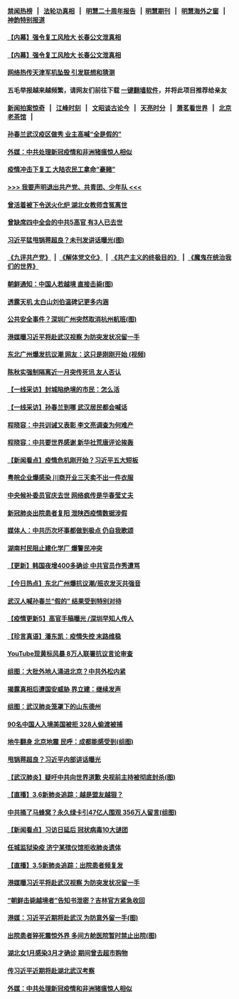 #### [禁闻热榜](热点新闻.md?=0)  &nbsp;&nbsp;|&nbsp;&nbsp; [法轮功真相](https://github.com/gfw-breaker/truth/blob/master/README.md?=0) &nbsp;&nbsp;|&nbsp;&nbsp; [明慧二十周年报告](https://github.com/gfw-breaker/mh-reports/blob/master/README.md?=0) &nbsp;&nbsp;|&nbsp;&nbsp;[明慧期刊](https://github.com/gfw-breaker/mh-qikan) &nbsp;&nbsp;|&nbsp;&nbsp; [明慧海外之窗](https://github.com/gfw-breaker/mh-news/blob/master/README.md?=0) &nbsp;&nbsp;|&nbsp;&nbsp; [神韵特别报道](https://github.com/gfw-breaker/mh-news/blob/master/shenyun.md?=0)
#### [ 【内幕】强令复工风险大 长春公文泄真相](https://github.com/gfw-breaker/banned-news/blob/master/pages/nf4514/n11915640.md)
#### [ 【内幕】强令复工风险大 长春公文泄真相](https://github.com/gfw-breaker/banned-news/blob/master/pages/nsc413/n11915640.md)
#### [ 网络热传天津军机坠毁 引发联想和猜测](https://github.com/gfw-breaker/banned-news/blob/master/pages/nsc413/n11919716.md)
#### 五毛举报越来越频繁，请网友们前往下载 [一键翻墙软件](https://github.com/gfw-breaker/ssr-accounts)，并将此项目推荐给亲友
#### [新闻拍案惊奇](https://github.com/gfw-breaker/banned-news/blob/master/pages/link4.md) &nbsp;&nbsp;|&nbsp;&nbsp; [江峰时刻](https://github.com/gfw-breaker/banned-news/blob/master/pages/link4.md) &nbsp;&nbsp;|&nbsp;&nbsp; [文昭谈古论今](https://github.com/gfw-breaker/banned-news/blob/master/pages/link4.md) &nbsp;&nbsp;|&nbsp;&nbsp; [天亮时分](https://github.com/gfw-breaker/banned-news/blob/master/pages/link4.md) &nbsp;&nbsp;|&nbsp;&nbsp; [萧茗看世界](https://github.com/gfw-breaker/banned-news/blob/master/pages/link4.md) &nbsp;&nbsp;|&nbsp;&nbsp; [北京老茶馆](https://github.com/gfw-breaker/banned-news/blob/master/pages/link4.md) &nbsp;&nbsp;|&nbsp;&nbsp; 
#### [ 孙春兰武汉疫区做秀 业主高喊“全是假的”](https://github.com/gfw-breaker/banned-news/blob/master/pages/nf4514/n11916833.md)
#### [ 外媒：中共处理新冠疫情和非洲猪瘟惊人相似](https://github.com/gfw-breaker/banned-news/blob/master/pages/nf4514/n11918081.md)
#### [ 疫情冲击下复工 大陆农民工拿命“豪赌”](https://github.com/gfw-breaker/banned-news/blob/master/pages/nf4514/n11917863.md)
#### [>>> 我要声明退出共产党、共青团、少年队 <<<](https://github.com/begood0513/goodnews/blob/master/quit/letter.md) 
#### [ 曾活着被下令送火化炉 湖北女教师含冤离世](https://github.com/gfw-breaker/banned-news/blob/master/pages/nsc413/n11917920.md)
#### [ 曾缺席四中全会的中共5高官 有3人已去世](https://github.com/gfw-breaker/banned-news/blob/master/pages/nsc413/n11919515.md)
#### [ 习近平猛甩锅蒋超良？未刊发讲话曝光(图)](https://github.com/gfw-breaker/banned-news/blob/master/pages/p2/925283.md)
#### [《九评共产党》](https://github.com/begood0513/9ping.md/blob/master/README.md) &nbsp;|&nbsp; [《解体党文化》](../../../../jtdwh.md/blob/master/README.md)  &nbsp;|&nbsp; [《共产主义的终极目的》](../../../../gczydzjmd.md/blob/master/README.md) &nbsp;|&nbsp; [《魔鬼在统治我们的世界》](../../../../mgztzwmdsj.md/blob/master/README.md) 
#### [ 朝鲜通知：中国人若越境 直接击毙(图)](https://github.com/gfw-breaker/banned-news/blob/master/pages/p1/925267.md)
#### [ 透露天机 太白山刘伯温碑记更多内涵](https://github.com/gfw-breaker/banned-news/blob/master/pages/nsc413/n11918136.md)
#### [ 公共安全事件？深圳广州突然取消杭州航班(图)](https://github.com/gfw-breaker/banned-news/blob/master/pages/p1/925252.md)
#### [ 港媒曝习近平将赴武汉视察 为防突发状况留一手](https://github.com/gfw-breaker/banned-news/blob/master/pages/prog1138/a102793165.md)
#### [ 东北广州爆发抗议潮 网友：这只是刚刚开始 (视频)](https://github.com/gfw-breaker/banned-news/blob/master/pages/prog204/a102793057.md)
#### [ 陈秋实强制隔离近一月突传死讯 友人否认](https://github.com/gfw-breaker/banned-news/blob/master/pages/nsc413/n11917742.md)
#### [ 【一线采访】封城陷绝境的市民：怎么活](https://github.com/gfw-breaker/banned-news/blob/master/pages/nf4514/n11917765.md)
#### [ 【一线采访】孙春兰到哪 武汉居民都会喊话](https://github.com/gfw-breaker/banned-news/blob/master/pages/nsc413/n11920952.md)
#### [ 程晓容：中共训诫又表彰 李文亮调查为何难产](https://github.com/gfw-breaker/banned-news/blob/master/pages/nf4514/n11919652.md)
#### [ 程晓容：中共要世界感谢 新华社荒唐评论挨轰](https://github.com/gfw-breaker/banned-news/blob/master/pages/nf4514/n11916222.md)
#### [ 【新闻看点】疫情危机刚开始？习近平五大短板](https://github.com/gfw-breaker/banned-news/blob/master/pages/nf4514/n11915146.md)
#### [ 粤皖企业爆感染 川商开业三天卖不出一件衣服](https://github.com/gfw-breaker/banned-news/blob/master/pages/nsc413/n11918013.md)
#### [ 中央候补委员官庆去世 网络疯传是华春莹丈夫](https://github.com/gfw-breaker/banned-news/blob/master/pages/nsc413/n11920481.md)
#### [ 新冠肺炎出院患者复阳 泄陕西疫情数据涉假](https://github.com/gfw-breaker/banned-news/blob/master/pages/nsc413/n11918259.md)
#### [ 媒体人：中共历次坏事都做到极点 仍自我歌颂](https://github.com/gfw-breaker/banned-news/blob/master/pages/nsc413/n11918066.md)
#### [ 湖南村民阻止建化学厂 爆警民冲突](https://github.com/gfw-breaker/banned-news/blob/master/pages/nsc413/n11917997.md)
#### [ 【更新】韩国夜增400多确诊 中共官员作秀遭骂](https://github.com/gfw-breaker/banned-news/blob/master/pages/nsc413/n11890652.md)
#### [ 【今日热点】东北广州爆抗议潮/班农发灭共强音](https://github.com/gfw-breaker/banned-news/blob/master/pages/prog204/a102793204.md)
#### [ 武汉人喊孙春兰“假的” 结果受到特别对待](https://github.com/gfw-breaker/banned-news/blob/master/pages/prog204/a102792984.md)
#### [ 【疫情更新5】高官手稿曝光 /深圳早知人传人](https://github.com/gfw-breaker/banned-news/blob/master/pages/prog204/a102790269.md)
#### [ 【珍言真语】潘东凯：疫情失控 末路维稳](https://github.com/gfw-breaker/banned-news/blob/master/pages/nsc413/n11919158.md)
#### [ YouTube现黄标风暴 8万人联署抗议言论审查](https://github.com/gfw-breaker/banned-news/blob/master/pages/nsc413/n11918880.md)
#### [ 组图：大批外地人涌进北京？中共外松内紧](https://github.com/gfw-breaker/banned-news/blob/master/pages/nsc413/n11918025.md)
#### [ 揭露真相后遭国安威胁 界立建：继续发声](https://github.com/gfw-breaker/banned-news/blob/master/pages/prog204/a102792942.md)
#### [ 组图：武汉肺炎笼罩下的山东德州](https://github.com/gfw-breaker/banned-news/blob/master/pages/nf4514/n11918589.md)
#### [ 90名中国人入境美国被拒 328人偷渡被捕](https://github.com/gfw-breaker/banned-news/blob/master/pages/nf4514/n11918378.md)
#### [ 地牛翻身 北京地震 民呼：成都能感受到(组图)](https://github.com/gfw-breaker/banned-news/blob/master/pages/p1/925242.md)
#### [ 甩锅蒋超良？习近平内部讲话曝光](https://github.com/gfw-breaker/banned-news/blob/master/pages/prog204/a102793202.md)
#### [ 【武汉肺炎】疑吁中共向世界道歉 央视前主持被彻底封杀(图)](https://github.com/gfw-breaker/banned-news/blob/master/pages/p1/925246.md)
#### [ 【直播】3.6新肺炎追踪：越是盟友越狠？](https://github.com/gfw-breaker/banned-news/blob/master/pages/nf4514/n11920274.md)
#### [ 中共捅了马蜂窝？永久绿卡引47亿人围观 356万人留言(组图)](https://github.com/gfw-breaker/banned-news/blob/master/pages/p1/925169.md)
#### [ 【新闻看点】习访日延后 冠状病毒10大谜团](https://github.com/gfw-breaker/banned-news/blob/master/pages/nsc413/n11918067.md)
#### [ 任城监狱染疫 济宁某殡仪馆拒收肺炎遗体](https://github.com/gfw-breaker/banned-news/blob/master/pages/nsc413/n11917871.md)
#### [ 【直播】3.5新肺炎追踪：出院患者频复发](https://github.com/gfw-breaker/banned-news/blob/master/pages/nf4514/n11917459.md)
#### [ 港媒曝习近平将赴武汉视察 为防突发状况留一手](https://github.com/gfw-breaker/banned-news/blob/master/pages/prog204/a102793165.md)
#### [ “朝鲜击毙越境者”告知书泄密？吉林官方紧急收回](https://github.com/gfw-breaker/banned-news/blob/master/pages/prog204/a102792833.md)
#### [ 港媒：习近平近期将赴武汉 为防意外留一手(图)](https://github.com/gfw-breaker/banned-news/blob/master/pages/p2/925323.md)
#### [ 出院患者猝死震惊外界 多间方舱医院暂时禁止出院(图)](https://github.com/gfw-breaker/banned-news/blob/master/pages/p1/925320.md)
#### [ 湖北女1月感染3月才确诊 期间曾去超市购物](https://github.com/gfw-breaker/banned-news/blob/master/pages/nsc413/n11919512.md)
#### [ 传习近平近期将赴湖北武汉考察](https://github.com/gfw-breaker/banned-news/blob/master/pages/nsc413/n11918779.md)
#### [ 外媒：中共处理新冠疫情和非洲猪瘟惊人相似](https://github.com/gfw-breaker/banned-news/blob/master/pages/nsc413/n11918081.md)
